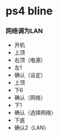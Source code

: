 
# ps4 bline

### 网络调为LAN

- 开机
- 上顶
- 右顶（电源）
- 左1
- 确认（设定）
- 上顶
- 下6
- 确认（网络）
- 下1
- 确认（选择网络）
- 下底
- 确认2（LAN）
